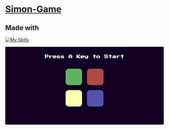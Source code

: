 # [Simon-Game](https://gustavo2022003.github.io/Simon-Game/)
## Made with
[![My Skills](https://skillicons.dev/icons?i=js,html,css,jquery)](https://skillicons.dev)

![Screenshot](/assets/Screenshot_1.png)
